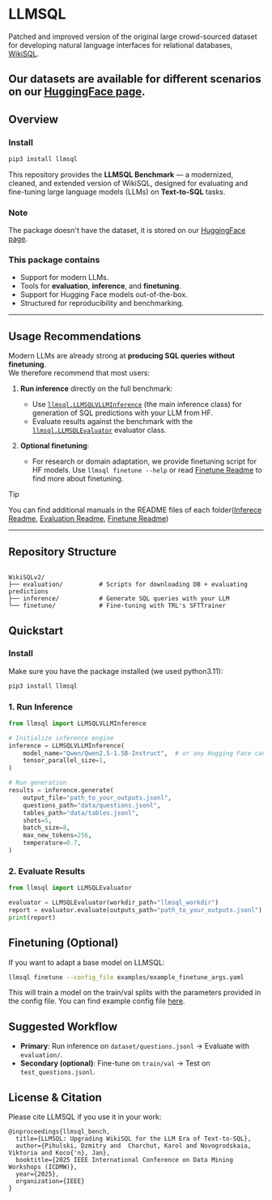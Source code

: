 # LLMSQL

Patched and improved version of the original large crowd-sourced dataset for developing natural language interfaces for relational databases, [WikiSQL](https://github.com/salesforce/WikiSQL).


Our datasets are available for different scenarios on our [HuggingFace page](https://huggingface.co/llmsql-bench).
---

## Overview

### Install

```bash
pip3 install llmsql
```

This repository provides the **LLMSQL Benchmark** — a modernized, cleaned, and extended version of WikiSQL, designed for evaluating and fine-tuning large language models (LLMs) on **Text-to-SQL** tasks. 

### Note
The package doesn't have the dataset, it is stored on our [HuggingFace page](https://huggingface.co/llmsql-bench).

### This package contains
- Support for modern LLMs.
- Tools for **evaluation**, **inference**, and **finetuning**.
- Support for Hugging Face models out-of-the-box.
- Structured for reproducibility and benchmarking.

---

## Usage Recommendations

Modern LLMs are already strong at **producing SQL queries without finetuning**.  
We therefore recommend that most users:

1. **Run inference** directly on the full benchmark:
   - Use [`llmsql.LLMSQLVLLMInference`](./llmsql/inference/inference.py) (the main inference class) for generation of SQL predictions with your LLM from HF.
   - Evaluate results against the benchmark with the [`llmsql.LLMSQLEvaluator`](./llmsql/evaluation/evaluator.py) evaluator class.

2. **Optional finetuning**:
   - For research or domain adaptation, we provide finetuning script for HF models. Use `llmsql finetune --help` or read [Finetune Readme](./llmsql/finetune/README.md) to find more about finetuning.

> [!Tip]
> You can find additional manuals in the README files of each folder([Inferece Readme](./llmsql/inference/README.md), [Evaluation Readme](./llmsql/evaluation/README.md), [Finetune Readme](./llmsql/finetune/README.md))
---

## Repository Structure

```

WikiSQLv2/
├── evaluation/          # Scripts for downloading DB + evaluating predictions
├── inference/           # Generate SQL queries with your LLM
└── finetune/            # Fine-tuning with TRL's SFTTrainer

```



## Quickstart


### Install

Make sure you have the package installed (we used python3.11):

```bash
pip3 install llmsql
```

### 1. Run Inference

```python
from llmsql import LLMSQLVLLMInference

# Initialize inference engine
inference = LLMSQLVLLMInference(
    model_name="Qwen/Qwen2.5-1.5B-Instruct",  # or any Hugging Face causal LM
    tensor_parallel_size=1,
)

# Run generation
results = inference.generate(
    output_file="path_to_your_outputs.jsonl",
    questions_path="data/questions.jsonl",
    tables_path="data/tables.jsonl",
    shots=5,
    batch_size=8,
    max_new_tokens=256,
    temperature=0.7,
)
```

### 2. Evaluate Results

```python
from llmsql import LLMSQLEvaluator

evaluator = LLMSQLEvaluator(workdir_path="llmsql_workdir")
report = evaluator.evaluate(outputs_path="path_to_your_outputs.jsonl")
print(report)
```



## Finetuning (Optional)

If you want to adapt a base model on LLMSQL:

```bash
llmsql finetune --config_file examples/example_finetune_args.yaml
```

This will train a model on the train/val splits with the parameters provided in the config file. You can find example config file [here](./examples/example_finetune_args.yaml).



## Suggested Workflow

* **Primary**: Run inference on `dataset/questions.jsonl` → Evaluate with `evaluation/`.
* **Secondary (optional)**: Fine-tune on `train/val` → Test on `test_questions.jsonl`.



## License & Citation

Please cite LLMSQL if you use it in your work:
```text
@inproceedings{llmsql_bench,
  title={LLMSQL: Upgrading WikiSQL for the LLM Era of Text-to-SQL},
  author={Pihulski, Dzmitry and  Charchut, Karol and Novogrodskaia, Viktoria and Koco{'n}, Jan},
  booktitle={2025 IEEE International Conference on Data Mining Workshops (ICDMW)},
  year={2025},
  organization={IEEE}
}
```


